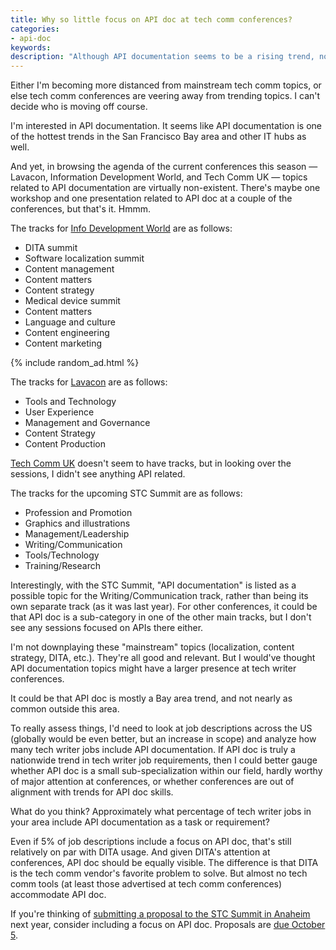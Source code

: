 ```yaml
---
title: Why so little focus on API doc at tech comm conferences?
categories:
- api-doc
keywords:
description: "Although API documentation seems to be a rising trend, not many sessions at tech comm conferences focus on API documentation. This puzzles me and makes me wonder whether API doc is a sub-specialization of tech comm only popular in the Bay area."
---
```


Either I'm becoming more distanced from mainstream tech comm topics, or else tech comm conferences are veering away from trending topics. I can't decide who is moving off course.

I'm interested in API documentation. It seems like API documentation is one of the hottest trends in the San Francisco Bay area and other IT hubs as well.

And yet, in browsing the agenda of the current conferences this season &mdash; Lavacon, Information Development World, and Tech Comm UK &mdash; topics related to API documentation are virtually non-existent. There's maybe one workshop and one presentation related to API doc at a couple of the conferences, but that's it. Hmmm.

The tracks for [Info Development World](https://www.eiseverywhere.com/ehome/113382/schedule/) are as follows:

* DITA summit
* Software localization summit
* Content management
* Content matters
* Content strategy
* Medical device summit
* Content matters
* Language and culture
* Content engineering
* Content marketing

{% include random_ad.html %}

The tracks for [Lavacon](http://lavacon.org/2015/) are as follows:

* Tools and Technology
* User Experience
* Management and Governance
* Content Strategy
* Content Production

[Tech Comm UK](http://technicalcommunicationuk.com/) doesn't seem to have tracks, but in looking over the sessions, I didn't see anything API related.

The tracks for the upcoming STC Summit are as follows:

* Profession and Promotion
* Graphics and illustrations
* Management/Leadership
* Writing/Communication
* Tools/Technology
* Training/Research

Interestingly, with the STC Summit, "API documentation" is listed as a possible topic for the Writing/Communication track, rather than being its own separate track (as it was last year). For other conferences, it could be that API doc is a sub-category in one of the other main tracks, but I don't see any sessions focused on APIs there either.

I'm not downplaying these "mainstream" topics (localization, content strategy, DITA, etc.). They're all good and relevant. But I would've thought API documentation topics might have a larger presence at tech writer conferences.

It could be that API doc is mostly a Bay area trend, and not nearly as common outside this area.

To really assess things, I'd need to look at job descriptions across the US (globally would be even better, but an increase in scope) and analyze how many tech writer jobs include API documentation. If API doc is truly a nationwide trend in tech writer job requirements, then I could better gauge whether API doc is a small sub-specialization within our field, hardly worthy of major attention at conferences, or whether conferences are out of alignment with trends for API doc skills.

What do you think? Approximately what percentage of tech writer jobs in your area include API documentation as a task or requirement?

Even if 5% of job descriptions include a focus on API doc, that's still relatively on par with DITA usage. And given DITA's attention at conferences, API doc should be equally visible. The difference is that DITA is the tech comm vendor's favorite problem to solve. But almost no tech comm tools (at least those advertised at tech comm conferences) accommodate API doc.

If you're thinking of [submitting a proposal to the STC Summit in Anaheim](http://summit.stc.org/call-for-proposals/) next year, consider including a focus on API doc. Proposals are [due October 5](http://notebook.stc.org/stc-associate-fellow-application-due-date-extended-to-5-october-fellow-applications-due-1-oct/).
